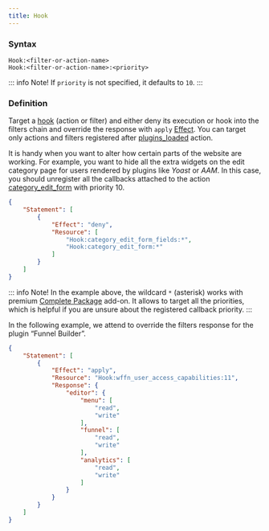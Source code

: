 ```yaml
---
title: Hook
---
```


### Syntax

`Hook:<filter-or-action-name>`<br/>
`Hook:<filter-or-action-name>:<priority>`

::: info Note!
If `priority` is not specified, it defaults to `10`.
:::

### Definition

Target a [hook](https://developer.wordpress.org/plugins/hooks/) (action or filter) and either deny its execution or hook into the filters chain and override the response with `apply` [Effect](/advanced/access-policy/policy-overview#effect). You can target only actions and filters registered after  [plugins_loaded](https://developer.wordpress.org/reference/hooks/plugins_loaded/) action.

It is handy when you want to alter how certain parts of the website are working. For example, you want to hide all the extra widgets on the edit category page for users rendered by plugins like _Yoast_ or _AAM_. In this case, you should unregister all the callbacks attached to the action  [category_edit_form](https://developer.wordpress.org/reference/hooks/taxonomy_edit_form/) with priority 10.

```json
{
    "Statement": [
        {
            "Effect": "deny",
            "Resource": [
                "Hook:category_edit_form_fields:*",
                "Hook:category_edit_form:*"
            ]
        }
    ]
}
```

::: info Note!
In the example above, the wildcard `*` (asterisk) works with premium [Complete Package](/premium) add-on. It allows to target all the priorities, which is helpful if you are unsure about the registered callback priority.
:::

In the following example, we attend to override the filters response for the plugin “Funnel Builder”.

```json
{
    "Statement": [
        {
            "Effect": "apply",
            "Resource": "Hook:wffn_user_access_capabilities:11",
            "Response": {
                "editor": {
                    "menu": [
                        "read",
                        "write"
                    ],
                    "funnel": [
                        "read",
                        "write"
                    ],
                    "analytics": [
                        "read",
                        "write"
                    ]
                }
            }
        }
    ]
}
```